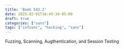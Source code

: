 ```yaml
---
title: 'Book 542.2'
date: 2025-02-01T16:45:34-05:00
draft: true
categories: ["sans"]
tags: ["infosec", "hacking", "sans"]
---
```


Fuzzing, Scanning, Augthentication, and Session Testing



